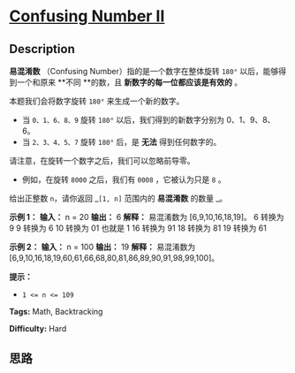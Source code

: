 # [Confusing Number II][title]

## Description

**易混淆数** （Confusing Number）指的是一个数字在整体旋转 `180°` 以后，能够得到一个和原来  **不同  **的数，且
**新数字的每一位都应该是有效的** 。

本题我们会将数字旋转 `180°` 来生成一个新的数字。

  * 当 `0、1、6、8、9` 旋转 `180°` 以后，我们得到的新数字分别为 0、1、9、8、6。
  * 当 `2、3、4、5、7` 旋转 `180°` 后，是 **无法** 得到任何数字的。

请注意，在旋转一个数字之后，我们可以忽略前导零。

  * 例如，在旋转 `8000` 之后，我们有 `0008` ，它被认为只是 `8` 。

给出正整数 `n`，请你返回   _`[1, n]` 范围内的 **易混淆数** 的数量 _。



**示例 1：**
            **输入：** n = 20    **输出：** 6    **解释：** 易混淆数为 [6,9,10,16,18,19]。    6 转换为 9    9 转换为 6    10 转换为 01 也就是 1    16 转换为 91    18 转换为 81    19 转换为 61    

**示例 2：**
            **输入：** n = 100    **输出：** 19    **解释：** 易混淆数为 [6,9,10,16,18,19,60,61,66,68,80,81,86,89,90,91,98,99,100]。    



**提示：**

  * `1 <= n <= 109`


**Tags:** Math, Backtracking

**Difficulty:** Hard

## 思路

[title]: https://leetcode-cn.com/problems/confusing-number-ii
